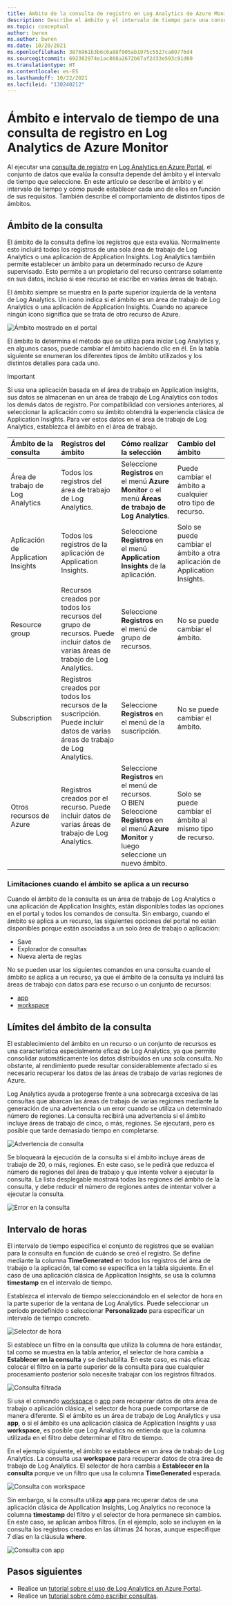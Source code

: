 ```yaml
---
title: Ámbito de la consulta de registro en Log Analytics de Azure Monitor
description: Describe el ámbito y el intervalo de tiempo para una consulta de registro en Log Analytics de Azure Monitor.
ms.topic: conceptual
author: bwren
ms.author: bwren
ms.date: 10/20/2021
ms.openlocfilehash: 3876961b3b6c6a88f905ab1975c5527ca09776d4
ms.sourcegitcommit: 692382974e1ac868a2672b67af2d33e593c91d60
ms.translationtype: HT
ms.contentlocale: es-ES
ms.lasthandoff: 10/22/2021
ms.locfileid: "130240212"
---
```

# <a name="log-query-scope-and-time-range-in-azure-monitor-log-analytics"></a>Ámbito e intervalo de tiempo de una consulta de registro en Log Analytics de Azure Monitor
Al ejecutar una [consulta de registro](../logs/log-query-overview.md) en [Log Analytics en Azure Portal](../logs/log-analytics-tutorial.md), el conjunto de datos que evalúa la consulta depende del ámbito y el intervalo de tiempo que seleccione. En este artículo se describe el ámbito y el intervalo de tiempo y cómo puede establecer cada uno de ellos en función de sus requisitos. También describe el comportamiento de distintos tipos de ámbitos.


## <a name="query-scope"></a>Ámbito de la consulta
El ámbito de la consulta define los registros que esta evalúa. Normalmente esto incluirá todos los registros de una sola área de trabajo de Log Analytics o una aplicación de Application Insights. Log Analytics también permite establecer un ámbito para un determinado recurso de Azure supervisado. Esto permite a un propietario del recurso centrarse solamente en sus datos, incluso si ese recurso se escribe en varias áreas de trabajo.

El ámbito siempre se muestra en la parte superior izquierda de la ventana de Log Analytics. Un icono indica si el ámbito es un área de trabajo de Log Analytics o una aplicación de Application Insights. Cuando no aparece ningún icono significa que se trata de otro recurso de Azure.

![Ámbito mostrado en el portal](media/scope/scope.png)

El ámbito lo determina el método que se utiliza para iniciar Log Analytics y, en algunos casos, puede cambiar el ámbito haciendo clic en él. En la tabla siguiente se enumeran los diferentes tipos de ámbito utilizados y los distintos detalles para cada uno.

> [!IMPORTANT]
> Si usa una aplicación basada en el área de trabajo en Application Insights, sus datos se almacenan en un área de trabajo de Log Analytics con todos los demás datos de registro. Por compatibilidad con versiones anteriores, al seleccionar la aplicación como su ámbito obtendrá la experiencia clásica de Application Insights. Para ver estos datos en el área de trabajo de Log Analytics, establezca el ámbito en el área de trabajo.

| Ámbito de la consulta | Registros del ámbito | Cómo realizar la selección | Cambio del ámbito |
|:---|:---|:---|:---|
| Área de trabajo de Log Analytics | Todos los registros del área de trabajo de Log Analytics. | Seleccione **Registros** en el menú **Azure Monitor** o el menú **Áreas de trabajo de Log Analytics**.  | Puede cambiar el ámbito a cualquier otro tipo de recurso. |
| Aplicación de Application Insights | Todos los registros de la aplicación de Application Insights. | Seleccione **Registros** en el menú **Application Insights** de la aplicación. | Solo se puede cambiar el ámbito a otra aplicación de Application Insights. |
| Resource group | Recursos creados por todos los recursos del grupo de recursos. Puede incluir datos de varias áreas de trabajo de Log Analytics. | Seleccione **Registros** en el menú de grupo de recursos. | No se puede cambiar el ámbito.|
| Subscription | Registros creados por todos los recursos de la suscripción. Puede incluir datos de varias áreas de trabajo de Log Analytics. | Seleccione **Registros** en el menú de la suscripción.   | No se puede cambiar el ámbito. |
| Otros recursos de Azure | Registros creados por el recurso. Puede incluir datos de varias áreas de trabajo de Log Analytics.  | Seleccione **Registros** en el menú de recursos.<br>O BIEN<br>Seleccione **Registros** en el menú **Azure Monitor** y luego seleccione un nuevo ámbito. | Solo se puede cambiar el ámbito al mismo tipo de recurso. |

### <a name="limitations-when-scoped-to-a-resource"></a>Limitaciones cuando el ámbito se aplica a un recurso

Cuando el ámbito de la consulta es un área de trabajo de Log Analytics o una aplicación de Application Insights, están disponibles todas las opciones en el portal y todos los comandos de consulta. Sin embargo, cuando el ámbito se aplica a un recurso, las siguientes opciones del portal no están disponibles porque están asociadas a un solo área de trabajo o aplicación:

- Save
- Explorador de consultas
- Nueva alerta de reglas

No se pueden usar los siguientes comandos en una consulta cuando el ámbito se aplica a un recurso, ya que el ámbito de la consulta ya incluirá las áreas de trabajo con datos para ese recurso o un conjunto de recursos:

- [app](../logs/app-expression.md)
- [workspace](../logs/workspace-expression.md)
 

## <a name="query-scope-limits"></a>Límites del ámbito de la consulta
El establecimiento del ámbito en un recurso o un conjunto de recursos es una característica especialmente eficaz de Log Analytics, ya que permite consolidar automáticamente los datos distribuidos en una sola consulta. No obstante, al rendimiento puede resultar considerablemente afectado si es necesario recuperar los datos de las áreas de trabajo de varias regiones de Azure.

Log Analytics ayuda a protegerse frente a una sobrecarga excesiva de las consultas que abarcan las áreas de trabajo de varias regiones mediante la generación de una advertencia o un error cuando se utiliza un determinado número de regiones. La consulta recibirá una advertencia si el ámbito incluye áreas de trabajo de cinco, o más, regiones. Se ejecutará, pero es posible que tarde demasiado tiempo en completarse.

![Advertencia de consulta](media/scope/query-warning.png)

Se bloqueará la ejecución de la consulta si el ámbito incluye áreas de trabajo de 20, o más, regiones. En este caso, se le pedirá que reduzca el número de regiones del área de trabajo y que intente volver a ejecutar la consulta. La lista desplegable mostrará todas las regiones del ámbito de la consulta, y debe reducir el número de regiones antes de intentar volver a ejecutar la consulta.

![Error en la consulta](media/scope/query-failed.png)


## <a name="time-range"></a>Intervalo de horas
El intervalo de tiempo especifica el conjunto de registros que se evalúan para la consulta en función de cuándo se creó el registro. Se define mediante la columna **TimeGenerated** en todos los registros del área de trabajo o la aplicación, tal como se especifica en la tabla siguiente. En el caso de una aplicación clásica de Application Insights, se usa la columna **timestamp** en el intervalo de tiempo.


Establezca el intervalo de tiempo seleccionándolo en el selector de hora en la parte superior de la ventana de Log Analytics.  Puede seleccionar un período predefinido o seleccionar **Personalizado** para especificar un intervalo de tiempo concreto.

![Selector de hora](media/scope/time-picker.png)

Si establece un filtro en la consulta que utiliza la columna de hora estándar, tal como se muestra en la tabla anterior, el selector de hora cambia a **Establecer en la consulta** y se deshabilita. En este caso, es más eficaz colocar el filtro en la parte superior de la consulta para que cualquier procesamiento posterior solo necesite trabajar con los registros filtrados.

![Consulta filtrada](media/scope/query-filtered.png)

Si usa el comando [workspace](../logs/workspace-expression.md) o [app](../logs/app-expression.md) para recuperar datos de otra área de trabajo o aplicación clásica, el selector de hora puede comportarse de manera diferente. Si el ámbito es un área de trabajo de Log Analytics y usa **app**, o si el ámbito es una aplicación clásica de Application Insights y usa **workspace**, es posible que Log Analytics no entienda que la columna utilizada en el filtro debe determinar el filtro de tiempo.

En el ejemplo siguiente, el ámbito se establece en un área de trabajo de Log Analytics.  La consulta usa **workspace** para recuperar datos de otra área de trabajo de Log Analytics. El selector de hora cambia a **Establecer en la consulta** porque ve un filtro que usa la columna **TimeGenerated** esperada.

![Consulta con workspace](media/scope/query-workspace.png)

Sin embargo, si la consulta utiliza **app** para recuperar datos de una aplicación clásica de Application Insights, Log Analytics no reconoce la columna **timestamp** del filtro y el selector de hora permanece sin cambios. En este caso, se aplican ambos filtros. En el ejemplo, solo se incluyen en la consulta los registros creados en las últimas 24 horas, aunque especifique 7 días en la cláusula **where**.

![Consulta con app](media/scope/query-app.png)

## <a name="next-steps"></a>Pasos siguientes

- Realice un [tutorial sobre el uso de Log Analytics en Azure Portal](../logs/log-analytics-tutorial.md).
- Realice un [tutorial sobre cómo escribir consultas](../logs/get-started-queries.md).
